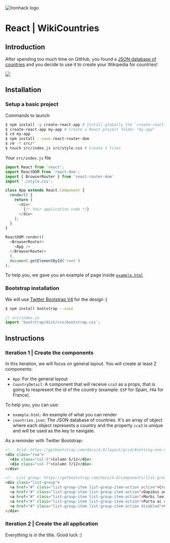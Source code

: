 ![Ironhack logo](https://i.imgur.com/1QgrNNw.png)

# React | WikiCountries

## Introduction

After spending too much time on GitHub, you found a [JSON database of countries](https://github.com/mledoze/countries/blob/master/countries.json) and you decide to use it to create your Wikipedia for countries!

![](https://media.giphy.com/media/fdUHHKI36bTVduRDfB/giphy.gif)


## Installation 

### Setup a basic project
Commands to launch
```sh
$ npm install -g create-react-app # Install globally the `create-react-app` command
$ create-react-app my-app # Create a React project folder "my-app"
$ cd my-app
$ npm install --save react-router-dom
$ rm -f src/*
$ touch src/index.js src/style.css # Create 2 files
```

Your `src/index.js` file
```javascript
import React from 'react';
import ReactDOM from 'react-dom';
import { BrowserRouter } from 'react-router-dom'
import './style.css';

class App extends React.Component {
  render() {
    return (
      <div>
        {/* Your application code */}
      </div>
    );
  }
}

ReactDOM.render((
  <BrowserRouter>
    <App />
  </BrowserRouter>
  ),
  document.getElementById('root')
);

```

To help you, we gave you an example of page inside [`example.html`](example.html)

### Bootstrap installation

We will use [Twitter Bootstrap V4](https://getbootstrap.com/) for the design :)

```sh
$ npm install bootstrap --save
```

```javascript
// src/index.js
import 'bootstrap/dist/css/bootstrap.css';
```


## Instructions

### Iteration 1 | Create the components

In this iteration, we will focus on general layout. You will create at least 2 components:
- `App`: For the general layout
- `CountryDetail`: A component that will receive `cca3` as a props, that is going to respresent the id of the country (example: `ESP` for Spain, `FRA` for France).

To help you, you can use:
- `example.html`: An example of what you can render
- `countries.json`: The JSON database of countries. It's an array of object where each object represents a country and the property `cca3` is unique and will be used as the key to navigate.


As a reminder with Twitter Bootstrap:
```html
<!-- Grid: https://getbootstrap.com/docs/4.0/layout/grid/#setting-one-column-width -->
<div class="row">
  <div class="col-5">Column 5/12</div>
  <div class="col-7">Column 7/12</div>
</div>

<!-- List group: https://getbootstrap.com/docs/4.0/components/list-group/#links-and-buttons -->
<div class="list-group">
  <a href="#" class="list-group-item list-group-item-action active">Cras justo odio (active)</a>
  <a href="#" class="list-group-item list-group-item-action">Dapibus ac facilisis in</a>
  <a href="#" class="list-group-item list-group-item-action">Morbi leo risus</a>
  <a href="#" class="list-group-item list-group-item-action">Porta ac consectetur ac</a>
  <a href="#" class="list-group-item list-group-item-action disabled">Vestibulum at eros</a>
</div>
```


### Iteration 2 | Create the all application

Everything is in the title. Good luck :)




